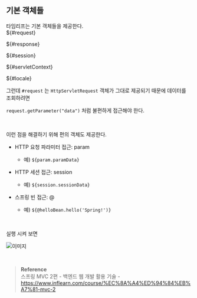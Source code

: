 ## 기본 객체들

타임리프는 기본 객체들을 제공한다.<br/>
${#request}

${#response}

${#session}

${#servletContext}

${#locale}



그런데 `#request` 는 `HttpServletRequest` 객체가 그대로 제공되기 때문에 데이터를 조회하려면

`request.getParameter("data")` 처럼 불편하게 접근해야 한다.

<br/>

이런 점을 해결하기 위해 편의 객체도 제공한다.

- HTTP 요청 파라미터 접근: param

    - 예) `${param.paramData}`
- HTTP 세션 접근: session
    - 예) `${session.sessionData}`
- 스프링 빈 접근: @
    - 예) `${@helloBean.hello('Spring!')}`


<br/>


실행 시켜 보면

![이미지](/programming/img/겨3.PNG)


<br/>

>**Reference** <br/>스프링 MVC 2편 - 백엔드 웹 개발 활용 기술 - https://www.inflearn.com/course/%EC%8A%A4%ED%94%84%EB%A7%81-mvc-2